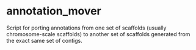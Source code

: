 # annotation_mover
Script for porting annotations from one set of scaffolds (usually chromosome-scale scaffolds) to another set of scaffolds generated from the exact same set of contigs.
